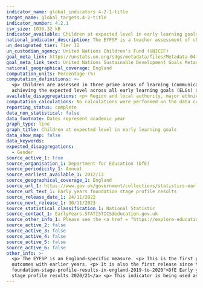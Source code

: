 ```yaml
---
indicator_name: global_indicators.4-2-1-title
target_name: global_targets.4-2-title
indicator_number: 4.2.1
csv_size: 1036.32 kB
indicator_available: Children at expected level in early learning goals as specified by the United Kingdom early years foundation stage profile (EYFSP).
national_indicator_description: The EYFSP is a teacher assessment of children’s development at the end of the early years foundation stage (the end of the academic year in which the child turns five years old – this is typically at the end of the Reception year).
un_designated_tier: Tier II
un_custodian_agency: United Nations Children's Fund (UNICEF)
goal_meta_link: https://unstats.un.org/sdgs/metadata/files/Metadata-04-02-01.pdf
goal_meta_link_text: United Nations Sustainable Development Goals Metadata (PDF 4.0 MB)
national_geographical_coverage: England
computation_units: Percentage (%)
computation_definitions: >-
  <p> Children are assessed in three prime areas of learning (communication and language, physical development and personal and social emotional development) and four specific areas of learning (expressive arts and design, literacy, mathematics, understanding the world). </p> <p> Children
  achieving the expected level across all early learning goals (ELGs) are those with an ‘expected’ level of development in all 17 ELGs.
available_disaggregations: <p> Region and local authority, major ethnic group, free school meals, Prime areas of learning and their higher sub-categories. Minor ethnic group, special educational needs, specific areas of learning and the lower learning sub-categories are not displayed here due to the size of the complete data set. <p> Prior to 2021/22, Chinese children were included in the 'Other' category. Based on new guidance, Chinese children are now included in the 'Asian' category in the 2021/22 data, and the 'Unclassified' ethnic group category describes cases where a child's ethnicity was refused or not obtained. These children are included in the 'Total' numbers.
computation_calculations: No calculations were performed on the data collected from this source. For more information please visit the source website.
reporting_status: complete
data_non_statistical: false
data_footnote: Dates represent academic year
graph_type: line
graph_title: Children at expected level in early learning goals
data_show_map: false
data_keywords:
expected_disaggregations:
  - Gender
source_active_1: true
source_organisation_1: Department for Education (DfE)
source_periodicity_1: Annual
source_earliest_available_1: 2012/13
source_geographical_coverage_1: England
source_url_1: https://www.gov.uk/government/collections/statistics-early-years-foundation-stage-profile
source_url_text_1: Early years foundation stage profile results
source_release_date_1: 24/11/2022
source_next_release_1: 30/11/2023
source_statistical_classification_1: National Statistic
source_contact_1: EarlyYears.STATISTICS@education.gov.uk
source_other_info_1: Please see the <a href = "https://explore-education-statistics.service.gov.uk/methodology/early-years-foundation-stage-profile-results-methodology">2021/22 methodology page</a>
source_active_2: false
source_active_3: false
source_active_4: false
source_active_5: false
source_active_6: false
other_info: >-
  <p> The EYFSP is an England-specific measure. <p> This is the first publication since the 2021/22 EYFS reforms were introduced in September 2021. As part of those reforms, the EYFS profile was significantly revised. It is therefore not possible to directly compare 2021/22 assessment
  outcomes with earlier years. <p> It is also the first release since the publication of the 2018/19 statistics, as the 2019/20 and 2020/21 data collections were cancelled due to coronavirus (COVID-19). <a href = "https://www.gov.uk/government/statistics/announcements/early-years-
  foundation-stage-profile-results-in-england-2019-to-2020">DfE Early years founation stage profile results 2019/20</a> and <a href = "https://www.gov.uk/government/statistics/announcements/early-years-foundation-stage-profile-results-in-england-2020-to-2021">DfE Early years foundation
  stage profile results 2020/21</a> <p> This indicator is being used as an approximation of the UN SDG Indicator. Where possible, we will work to identify or develop UK data to meet the global indicator specification. This indicator has been identified in collaboration with topic experts.
---
```

